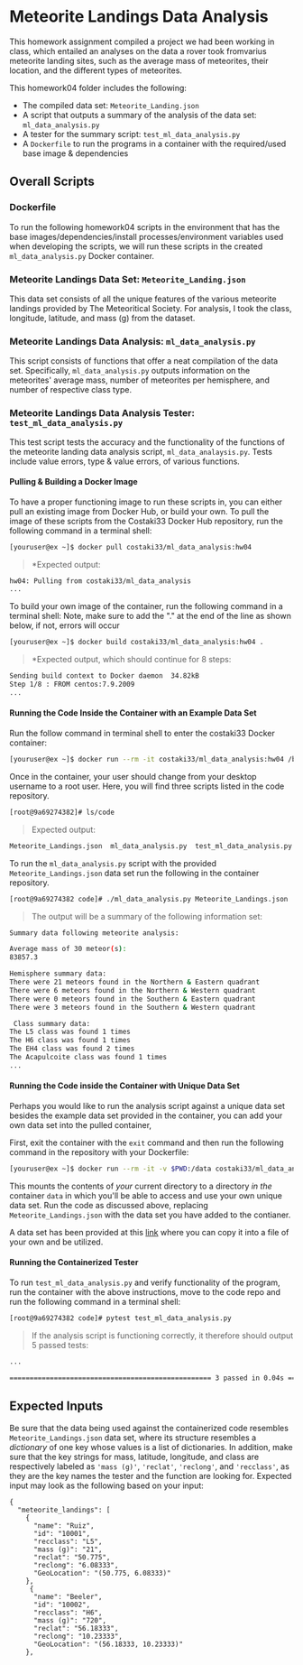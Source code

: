 # Meteorite Landings Data Analysis 

This homework assignment compiled a project we had been working in class, which entailed an analyses on the data a rover took fromvarius meteorite landing sites, such as the average mass of meteorites, their location, and the different types of meteorites. 

This homework04 folder includes the following:
- The compiled data set: ```Meteorite_Landing.json```
- A script that outputs a summary of the analysis of the data set: ```ml_data_analysis.py```
- A tester for the summary script: ```test_ml_data_analysis.py```
- A ```Dockerfile``` to run the programs in a container with the required/used base image & dependencies

## Overall Scripts

### Dockerfile
To run the following homework04 scripts in the environment that has the base images/dependencies/install processes/environment variables used when developing the scripts, we will run these scripts in the created ```ml_data_analysis.py``` Docker container.

### Meteorite Landings Data Set: ```Meteorite_Landing.json```
This data set consists of all the unique features of the various meteorite landings provided by The Meteoritical Society. For analysis, I took the class, longitude, latitude, and mass (g) from the dataset.

### Meteorite Landings Data Analysis: ```ml_data_analysis.py```
This script consists of functions that offer a neat compilation of the data set. Specifically, ```ml_data_analysis.py``` outputs information on the meteorites' average mass, number of meteorites per hemisphere, and number of respective class type.

### Meteorite Landings Data Analysis Tester: ```test_ml_data_analysis.py```
This test script tests the accuracy and the functionality of the functions of the meteorite landing data analysis script, ```ml_data_analaysis.py```. Tests include value errors, type & value errors, of various functions. 

#### Pulling & Building a Docker Image
To have a proper functioning image to run these scripts in, you can either pull an existing image from Docker Hub, or build your own. 
To pull the image of these scripts from the Costaki33 Docker Hub repository, run the following command in a terminal shell:  
```bash
[youruser@ex ~]$ docker pull costaki33/ml_data_analysis:hw04 
```
> *Expected output: 
```sh
hw04: Pulling from costaki33/ml_data_analysis
...
```   
To build your own image of the container, run the following command in a terminal shell:
Note, make sure to add the "." at the end of the line as shown below, if not, errors will occur
```sh
[youruser@ex ~]$ docker build costaki33/ml_data_analysis:hw04 .
```
> *Expected output, which should continue for 8 steps: 
```sh
Sending build context to Docker daemon  34.82kB
Step 1/8 : FROM centos:7.9.2009
...
```  
#### Running the Code Inside the Container with an Example Data Set
Run the follow command in terminal shell to enter the costaki33 Docker container:
```sh
[youruser@ex ~]$ docker run --rm -it costaki33/ml_data_analysis:hw04 /bin/bash
```
Once in the container, your user should change from your desktop username to a root user. Here, you will find three scripts listed in the code repository. 
```sh 
[root@9a69274382]# ls/code
```
> Expected output: 
```sh
Meteorite_Landings.json  ml_data_analysis.py  test_ml_data_analysis.py
```
To run the ```ml_data_analysis.py``` script with the provided ```Meteorite_Landings.json``` data set run the following in the container repository.
```sh
[root@9a69274382 code]# ./ml_data_analysis.py Meteorite_Landings.json
```
> The output will be a summary of the following information set:
```bash 
Summary data following meteorite analysis:

Average mass of 30 meteor(s):
83857.3

Hemisphere summary data:
There were 21 meteors found in the Northern & Eastern quadrant
There were 6 meteors found in the Northern & Western quadrant
There were 0 meteors found in the Southern & Eastern quadrant
There were 3 meteors found in the Southern & Western quadrant

 Class summary data:
The L5 class was found 1 times
The H6 class was found 1 times
The EH4 class was found 2 times
The Acapulcoite class was found 1 times
...
```
#### Running the Code inside the Container with Unique Data Set
Perhaps you would like to run the analysis script against a unique data set besides the example data set provided in the container, you can add your own data set into the pulled container, 

First, exit the container with the ```exit``` command and then run the following command in the repository with your Dockerfile:
```sh
[youruser@ex ~]$ docker run --rm -it -v $PWD:/data costaki33/ml_data_analysis:hw04 /bin/bash
```
This mounts the contents of *your* current directory to a directory *in the* container ```data``` in which you'll be able to access and use your own unique data set. Run the code as discussed above, replacing ```Meteorite_Landings.json``` with the data set you have added to the contianer.

A data set has been provided at this [link](https://raw.githubusercontent.com/wjallen/coe332-sample-data/main/ML_Data_Sample.json) where you can copy it into a file of your own and be utilized. 

#### Running the Containerized Tester
To run ```test_ml_data_analysis.py``` and verify functionality of the program, run the container with the above instructions, move to the code repo and run the following command in a terminal shell:
```sh
[root@9a69274382 code]# pytest test_ml_data_analysis.py
```
> If the analysis script is functioning correctly, it therefore should output 5 passed tests:
```sh +
...                                                                                     [100%]

================================================== 3 passed in 0.04s ===================================================
```
## Expected Inputs
Be sure that the data being used against the containerized code resembles ```Meteorite_Landings.json``` data set, where its structure resembles a *dictionary* of one key whose values is a list of dictionaries. 
In addition, make sure that the key strings for mass, latitude, longitude, and class are respectively labeled as ```'mass (g)'```, ```'reclat'```, ```'reclong'```, and ```'recclass'```, as they are the key names the tester and the function are looking for. 
Expected input may look as the following based on your input:
```
{
  "meteorite_landings": [
    {
      "name": "Ruiz",
      "id": "10001",
      "recclass": "L5",
      "mass (g)": "21",
      "reclat": "50.775",
      "reclong": "6.08333",
      "GeoLocation": "(50.775, 6.08333)"
    },
     {
      "name": "Beeler",
      "id": "10002",
      "recclass": "H6",
      "mass (g)": "720",
      "reclat": "56.18333",
      "reclong": "10.23333",
      "GeoLocation": "(56.18333, 10.23333)"
    },

